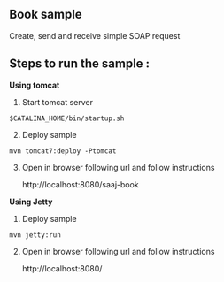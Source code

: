 [//]: # " Copyright (c) 2018, 2020 Oracle and/or its affiliates. All rights reserved. "
[//]: # "  "
[//]: # " This program and the accompanying materials are made available under the "
[//]: # " terms of the Eclipse Distribution License v. 1.0, which is available at "
[//]: # " http://www.eclipse.org/org/documents/edl-v10.php. "
[//]: # "  "
[//]: # " SPDX-License-Identifier: BSD-3-Clause "

Book sample
--------------------

 Create, send and receive simple SOAP request

Steps to run the sample :
------------------------------------------

**Using tomcat**

1. Start tomcat server

```shell script
$CATALINA_HOME/bin/startup.sh
```

2. Deploy sample
    
```shell script
mvn tomcat7:deploy -Ptomcat
```
    
3. Open in browser following url and follow instructions
    
    http://localhost:8080/saaj-book
        
**Using Jetty**

1. Deploy sample
        
```shell script
mvn jetty:run
```

2. Open in browser following url and follow instructions

    http://localhost:8080/

